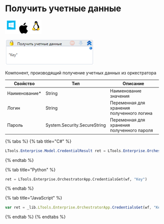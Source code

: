 # Получить учетные данные

![](<../../../../.gitbook/assets/image (100) (1) (1) (1) (1) (1) (5).png>)

![](<../../../../.gitbook/assets/image (386).png>)

Компонент, производящий получение учетных данных из оркестратора

| Свойство       | Тип                          | Описание                                   |
| -------------- | ---------------------------- | ------------------------------------------ |
| Наименование\* | String                       | Наименование значения                      |
| Логин          | String                       | Переменная для хранения полученного логина |
| Пароль         | System.Security.SecureString | Переменная для хранения полученного пароля |

{% tabs %}
{% tab title="C#" %}
```csharp
LTools.Enterprise.Model.CredentialResult ret = LTools.Enterprise.OrchestratorApp.CredentialsGet(wf, "Key");
```
{% endtab %}

{% tab title="Python" %}
```python
ret = LTools.Enterprise.OrchestratorApp.CredentialsGet(wf, "Key")
```
{% endtab %}

{% tab title="JavaScript" %}
```javascript
var ret = _lib.LTools.Enterprise.OrchestratorApp.CredentialsGet(wf, "Key");
```
{% endtab %}
{% endtabs %}

